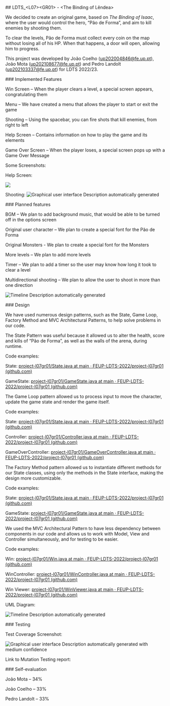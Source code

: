 \#\# LDTS_\<L07\>\<GR01\> - \<The Binding of Lêndea\>

We decided to create an original game, based on *The Binding of Isaac*, where the user would control the hero, “Pão de Forma”, and aim to kill enemies by shooting them.

To clear the levels, Pão de Forma must collect every coin on the map without losing all of his HP. When that happens, a door will open, allowing him to progress.

This project was developed by João Coelho ([up202004846@fe.up.pt](mailto:up202004846@fe.up.pt)), João Mota ([up202108677@fe.up.pt](mailto:up202108677@fe.up.pt)) and Pedro Landolt ([up202103337@fe.up.pt](mailto:up202103337@fe.up.pt)) for LDTS 2022/23.

\#\#\# Implemented Features

Win Screen – When the player clears a level, a special screen appears, congratulating them

Menu – We have created a menu that allows the player to start or exit the game

Shooting – Using the spacebar, you can fire shots that kill enemies, from right to left

Help Screen – Contains information on how to play the game and its elements

Game Over Screen – When the player loses, a special screen pops up with a Game Over Message

Some Screenshots:

Help Screen:

![](media/be2f24c7ca61d7bfd02c04fd0c682d38.png)

Shooting: ![Graphical user interface Description automatically generated](media/78ebd9fb09c41c6b8918cfc4d3c0fd15.png)

\#\#\# Planned features

BGM – We plan to add background music, that would be able to be turned off in the options screen

Original user character – We plan to create a special font for the Pão de Forma

Original Monsters - We plan to create a special font for the Monsters

More levels – We plan to add more levels

Timer – We plan to add a timer so the user may know how long it took to clear a level

Multidirectional shooting – We plan to allow the user to shoot in more than one direction

![Timeline Description automatically generated](media/2f701bd6d2efaeebf6ece13f6f4c81f2.png)

\#\#\# Design

We have used numerous design patterns, such as the State, Game Loop, Factory Method and MVC Architectural Patterns, to help solve problems in our code.

The State Pattern was useful because it allowed us to alter the health, score and kills of “Pão de Forma”, as well as the walls of the arena, during runtime.

Code examples:

State: [project-l07gr01/State.java at main · FEUP-LDTS-2022/project-l07gr01 (github.com)](https://github.com/FEUP-LDTS-2022/project-l07gr01/blob/main/src/main/java/com/aor/lendea/states/State.java)

GameState: [project-l07gr01/GameState.java at main · FEUP-LDTS-2022/project-l07gr01 (github.com)](https://github.com/FEUP-LDTS-2022/project-l07gr01/blob/main/src/main/java/com/aor/lendea/states/GameState.java)

The Game Loop pattern allowed us to process input to move the character, update the game state and render the game itself.

Code examples:

State: [project-l07gr01/State.java at main · FEUP-LDTS-2022/project-l07gr01 (github.com)](https://github.com/FEUP-LDTS-2022/project-l07gr01/blob/main/src/main/java/com/aor/lendea/states/State.java)

Controller: [project-l07gr01/Controller.java at main · FEUP-LDTS-2022/project-l07gr01 (github.com)](https://github.com/FEUP-LDTS-2022/project-l07gr01/blob/main/src/main/java/com/aor/lendea/controller/Controller.java)

GameOverController: [project-l07gr01/GameOverController.java at main · FEUP-LDTS-2022/project-l07gr01 (github.com)](https://github.com/FEUP-LDTS-2022/project-l07gr01/blob/main/src/main/java/com/aor/lendea/controller/menu/GameOverController.java)

The Factory Method pattern allowed us to instantiate different methods for our State classes, using only the methods in the State interface, making the design more customizable.

Code examples:

State: [project-l07gr01/State.java at main · FEUP-LDTS-2022/project-l07gr01 (github.com)](https://github.com/FEUP-LDTS-2022/project-l07gr01/blob/main/src/main/java/com/aor/lendea/states/State.java)

GameState: [project-l07gr01/GameState.java at main · FEUP-LDTS-2022/project-l07gr01 (github.com)](https://github.com/FEUP-LDTS-2022/project-l07gr01/blob/main/src/main/java/com/aor/lendea/states/GameState.java)

We used the MVC Architectural Pattern to have less dependency between components in our code and allows us to work with Model, View and Controller simultaneously, and for testing to be easier.

Code examples:

Win: [project-l07gr01/Win.java at main · FEUP-LDTS-2022/project-l07gr01 (github.com)](https://github.com/FEUP-LDTS-2022/project-l07gr01/blob/main/src/main/java/com/aor/lendea/model/win/Win.java)

WinController: [project-l07gr01/WinController.java at main · FEUP-LDTS-2022/project-l07gr01 (github.com)](https://github.com/FEUP-LDTS-2022/project-l07gr01/blob/main/src/main/java/com/aor/lendea/controller/menu/WinController.java)

Win Viewer: [project-l07gr01/WinViewer.java at main · FEUP-LDTS-2022/project-l07gr01 (github.com)](https://github.com/FEUP-LDTS-2022/project-l07gr01/blob/main/src/main/java/com/aor/lendea/viewer/win/WinViewer.java)

UML Diagram:

![Timeline Description automatically generated](media/3298dbb0e8d86032590d3faa758d9400.png)

\#\#\# Testing

Test Coverage Screenshot:

![Graphical user interface Description automatically generated with medium confidence](media/a2d55cbe303f7631b537cdfa30675bce.png)

Link to Mutation Testing report:

\#\#\# Self-evaluation

João Mota – 34%

João Coelho – 33%

Pedro Landolt – 33%